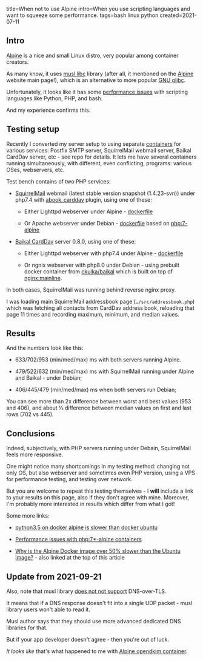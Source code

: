 title=When not to use Alpine
intro=When you use scripting languages and want to squeeze some performance.
tags=bash linux python
created=2021-07-11

Intro
-----

[Alpine][a] is a nice and small Linux distro, very popular among container creators.

As many know, it uses [musl libc][m] library (after all, it mentioned on the [Alpine][a] website main page!),
which is an alternative to more popular [GNU glibc][g].

Unfortunately, it looks like it has some [performance issues][so] with scripting languages like Python, PHP, and bash.

[a]: https://alpinelinux.org/
[m]: https://musl.libc.org/about.html
[g]: https://www.gnu.org/software/libc/
[so]: https://superuser.com/a/1234279

And my experience confirms this.

Testing setup
-------------

Recently I converted my server setup to using separate [containers][] for various services:
Postfix SMTP server, SquirrelMail webmail server, Baikal CardDav server, etc - see repo for details.
It lets me have several containers running simultaneously, with different, even conflicting, programs:
various OSes, webservers, etc.

Test bench contains of two PHP services:

* [SquirrelMail][] webmail (latest stable version snapshot (1.4.23-svn)) under php7.4 with [abook_carddav][ab] plugin, using one of these:

	* Either Lighttpd webserver under Alpine - [dockerfile][sq1]

	* Or Apache webserver under Debian - [dockerfile][sq2] based on [php:7-alpine][php]

* [Baikal CardDav][baikal] server 0.8.0, using one of these:

	* Either Lighttpd webserver with php7.4 under Alpine - [dockerfile][b1]

	* Or ngnix webserver with php8.0 under Debian - using prebuilt docker container from [ckulka/baikal][] which is built on top of [nginx:mainline][nginx].

[containers]: https://github.com/Lex-2008/containers
[SquirrelMail]: http://squirrelmail.org/
[ab]: https://github.com/Lex-2008/abook_carddav
[baikal]: https://sabre.io/baikal/
[sq1]: https://github.com/Lex-2008/containers/blob/46f32475ae9887a88685d4c548c2712c036dfefa/squirrelmail.cont/build/Dockerfile
[sq2]: https://github.com/Lex-2008/containers/blob/4510700e6ae1cf18ec07770f2637ef2e8e8f72d0/squirrelmail.cont/build/Dockerfile
[php]: https://github.com/docker-library/php/blob/master/7.4/buster/apache/Dockerfile
[b1]: https://github.com/Lex-2008/containers/blob/46f32475ae9887a88685d4c548c2712c036dfefa/baikal.cont/build/Dockerfile
[ckulka/baikal]: https://hub.docker.com/r/ckulka/baikal
[nginx]: https://github.com/nginxinc/docker-nginx/blob/master/mainline/debian/Dockerfile

In both cases, SquirrelMail was running behind reverse nginx proxy.

I was loading main SquirrelMail addressbook page
(`…/src/addressbook.php`)
which was fetching all contacts from CardDav address book,
reloading that page 11 times and recording maximum, minimum, and median values.

Results
-------

And the numbers look like this:

* 633/702/953 (min/med/max) ms with both servers running Alpine.

* 479/522/632 (min/med/max) ms with SquirrelMail running under Alpine and Baikal - under Debian;

* 406/445/479 (min/med/max) ms when both servers run Debian;

You can see more than 2x difference between worst and best values (953 and 406),
and about ⅓ difference between median values on first and last rows (702 vs 445).

Conclusions
-----------

Indeed, subjectively, with PHP servers running under Debain, SquirrelMail feels more responsive.

One might notice many shortcomings in my testing method:
changing not only OS, but also webserver and sometimes even PHP version,
using a VPS for performance testing,
and testing over network.

But you are welcome to repeat this testing themselves -
I **will** include a link to your results on this page,
also if they don't agree with mine.
Moreover, I'm probably more interested in results which differ from what I got!

Some more links:

* [python3.5 on docker alpine is slower than docker ubuntu](https://github.com/gliderlabs/docker-alpine/issues/300)

* [Performance issues with php:7*-alpine containers](https://github.com/docker-library/php/issues/592)

* [Why is the Alpine Docker image over 50% slower than the Ubuntu image?](https://superuser.com/questions/1219609/why-is-the-alpine-docker-image-over-50-slower-than-the-ubuntu-image) - also linked at the top of this article


Update from 2021-09-21
----------------------

Also, note that musl library [does not not support][musl-dns-o-tls] DNS-over-TLS.

It means that if a DNS response doesn't fit into a single UDP packet - musl library users won't able to read it.

Musl author says that they should use more advanced dedicated DNS libraries for that.

But if your app developer doesn't agree - then you're out of luck.

_It looks like_ that's what happened to me with [Alpine opendkim container][alpine-opendkim].

[musl-dns-o-tls]: https://twitter.com/RichFelker/status/994629795551031296
[alpine-opendkim]: https://pkgs.alpinelinux.org/package/edge/community/x86/opendkim
